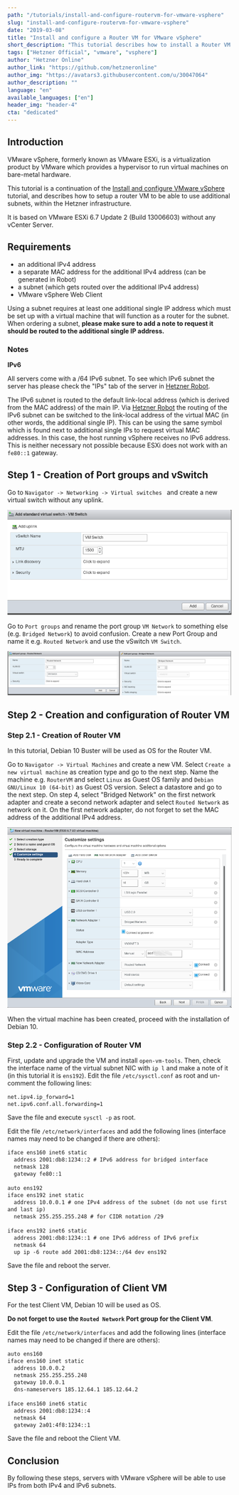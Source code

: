 ```yaml
---
path: "/tutorials/install-and-configure-routervm-for-vmware-vsphere"
slug: "install-and-configure-routervm-for-vmware-vsphere"
date: "2019-03-08"
title: "Install and configure a Router VM for VMware vSphere"
short_description: "This tutorial describes how to install a Router VM for VMware vSphere"
tags: ["Hetzner Official", "vmware", "vsphere"]
author: "Hetzner Online"
author_link: "https://github.com/hetzneronline"
author_img: "https://avatars3.githubusercontent.com/u/30047064"
author_description: ""
language: "en"
available_languages: ["en"]
header_img: "header-4"
cta: "dedicated"
---
```


## Introduction

VMware vSphere, formerly known as VMware ESXi, is a virtualization product by VMware which provides a hypervisor to run virtual machines on bare-metal hardware.

This tutorial is a continuation of the [Install and configure VMware vSphere](https://community.hetzner.com/tutorials/install-and-configure-vmware-vsphere) tutorial, and describes how to setup a router VM to be able to use additional subnets, within the Hetzner infrastructure.

It is based on VMware ESXi 6.7 Update 2 (Build 13006603) without any vCenter Server.

## Requirements

* an additional IPv4 address
* a separate MAC address for the additional IPv4 address (can be generated in Robot)
* a subnet (which gets routed over the additional IPv4 address)
* VMware vSphere Web Client

Using a subnet requires at least one additional single IP address which must be set up with a virtual machine that will function as a router for the subnet. When ordering a subnet, **please make sure to add a note to request it should be routed to the additional single IP address.**

### Notes

**IPv6**

All servers come with a /64 IPv6 subnet. To see which IPv6 subnet the server has please check the "IPs" tab of the server in [Hetzner Robot](https://robot.hetzner.com).

The IPv6 subnet is routed to the default link-local address (which is derived from the MAC address) of the main IP. Via [Hetzner Robot](https://robot.hetzner.com) the routing of the IPv6 subnet can be switched to the link-local address of the virtual MAC (in other words, the additional single IP). This can be using the same symbol which is found next to additional single IPs to request virtual MAC addresses. In this case, the host running vSphere receives no IPv6 address. This is neither necessary not possible because ESXi does not work with an `fe80::1` gateway.

## Step 1 - Creation of Port groups and vSwitch

Go to `Navigator -> Networking -> Virtual switches ` and create a new virtual switch without any uplink.

![vSwitch config](images/config-vswitch.png "vSwitch config")

Go to `Port groups` and rename the port group `VM Network` to something else (e.g. `Bridged Network`) to avoid confusion. Create a new Port Group and name it e.g. `Routed Network` and use the vSwitch `VM Switch`.

![Port group config](images/config-portgroups.png "Port group config")

## Step 2 - Creation and configuration of Router VM

### Step 2.1 - Creation of Router VM

In this tutorial, Debian 10 Buster will be used as OS for the Router VM.

Go to `Navigator -> Virtual Machines` and create a new VM. Select `Create a new virtual machine` as creation type and go to the next step. Name the machine e.g. `RouterVM` and select `Linux` as Guest OS family and `Debian GNU/Linux 10 (64-bit)` as Guest OS version. Select a datastore and go to the next step. On step 4, select "Bridged Network" on the first network adapter and create a second network adapter and select `Routed Network` as network on it. On the first network adapter, do not forget to set the MAC address of the additional IPv4 address.

![](images/config-routervm.png)

When the virtual machine has been created, proceed with the installation of Debian 10.

### Step 2.2 - Configuration of Router VM

First, update and upgrade the VM and install `open-vm-tools`. Then, check the interface name of the virtual subnet NIC with `ip l` and make a note of it (in this tutorial it is `ens192`). Edit the file `/etc/sysctl.conf` as root and un-comment the following lines:

```
net.ipv4.ip_forward=1
net.ipv6.conf.all.forwarding=1
```

Save the file and execute `sysctl -p` as root.

Edit the file `/etc/network/interfaces` and add the following lines (interface names may need to be changed if there are others):

```
iface ens160 inet6 static
  address 2001:db8:1234::2 # IPv6 address for bridged interface
  netmask 128
  gateway fe80::1

auto ens192
iface ens192 inet static
  address 10.0.0.1 # one IPv4 address of the subnet (do not use first and last ip)
  netmask 255.255.255.248 # for CIDR notation /29

iface ens192 inet6 static
  address 2001:db8:1234::1 # one IPv6 address of IPv6 prefix
  netmask 64
  up ip -6 route add 2001:db8:1234::/64 dev ens192
```

Save the file and reboot the server.

## Step 3 - Configuration of Client VM

For the test Client VM, Debian 10 will be used as OS.

**Do not forget to use the `Routed Network` Port group for the Client VM**.

Edit the file `/etc/network/interfaces` and add the following lines (interface names may need to be changed if there are others):

```
auto ens160
iface ens160 inet static
  address 10.0.0.2
  netmask 255.255.255.248
  gateway 10.0.0.1
  dns-nameservers 185.12.64.1 185.12.64.2

iface ens160 inet6 static
  address 2001:db8:1234::4
  netmask 64
  gateway 2a01:4f8:1234::1
```

Save the file and reboot the Client VM.

## Conclusion

By following these steps, servers with VMware vSphere will be able to use IPs from both IPv4 and IPv6 subnets.
